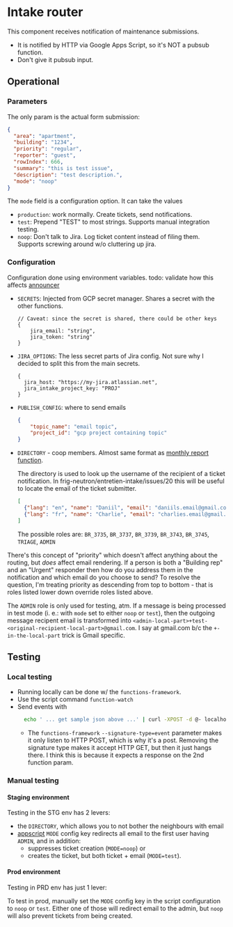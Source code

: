 # Intake router

This component receives notification of maintenance submissions.

- It is notified by HTTP via Google Apps Script, so it's NOT a pubsub function.
- Don't give it pubsub input.

## Operational

### Parameters

The only param is the actual form submission:

```json
{
  "area": "apartment",
  "building": "1234",
  "priority": "regular",
  "reporter": "guest",
  "rowIndex": 666,
  "summary": "this is test issue",
  "description": "test description.",
  "mode": "noop"
}
```

The `mode` field is a configuration option. It can take the values

- `production`: work normally. Create tickets, send notifications.
- `test`: Prepend "TEST" to most strings. Supports manual integration testing.
- `noop`: Don't talk to Jira. Log ticket content instead of filing them.
  Supports screwing around w/o cluttering up jira.

### Configuration

Configuration done using environment variables.
todo: validate how this affects [announcer][announcer]

* `SECRETS`: Injected from GCP secret manager. Shares a secret with the other functions.
  ```json5
  // Caveat: since the secret is shared, there could be other keys
  {
      jira_email: "string",
      jira_token: "string"
  }
  ```

* `JIRA_OPTIONS`: The less secret parts of Jira config. Not sure why I decided to split this
  from the main secrets.
  ```json5
  {
    jira_host: "https://my-jira.atlassian.net",
    jira_intake_project_key: "PROJ" 
  }
  ```

* `PUBLISH_CONFIG`: where to send emails
  ```json
  {
      "topic_name": "email topic",
      "project_id": "gcp project containing topic"
  }
  ```

* `DIRECTORY` - coop members. Almost same format as [monthly report function][announcer].

  The directory is used to look up the username of the recipient of a ticket notification.
  In frig-neutron/entretien-intake/issues/20 this will be useful to locate the email of the ticket
  submitter.

  ```json 
  [
    {"lang": "en", "name": "Daniil", "email": "daniils.email@gmail.com", "roles": []},
    {"lang": "fr", "name": "Charlie", "email": "charlies.email@gmail.com", "roles": []}
  ]
  ```

  The possible roles are: `BR_3735`, `BR_3737`, `BR_3739`, `BR_3743`, `BR_3745`, `TRIAGE`, `ADMIN`

There's this concept of "priority" which doesn't affect anything about the routing, but _does_
affect email rendering. If a person is both a "Building rep" and an "Urgent" responder then how do
you address them in the notification and which email do you choose to send? To resolve the
question, I'm treating priority as descending from top to bottom - that is roles listed lower
down override roles listed above.

The `ADMIN` role is only used for testing, atm. If a message is being processed in test mode (i.
e.: with `mode` set to either `noop` or `test`), then the outgoing message recipent email is 
transformed into `<admin-local-part>+test-<original-recipient-local-part>@gmail.com`. I say at 
gmail.com b/c the `+-in-the-local-part` trick is Gmail specific. 

## Testing

### Local testing

- Running locally can be done w/ the `functions-framework`.
- Use the script command `function-watch`
- Send events with 
  ```bash
    echo ' ... get sample json above ...' | curl -XPOST -d @- localhost:8080
  ```
    - The `functions-framework` `--signature-type=event` parameter makes it only listen to HTTP
      POST, which is why it's a post. Removing the signature type makes it accept HTTP GET, but then
      it just hangs there. I think this is because it expects a response on the 2nd function param.

### Manual testing

#### Staging environment
Testing in the STG env has 2 levers:

- the `DIRECTORY`, which allows you to not bother the neighbours with email
- [appscript][appscript] `MODE` config key redirects all email to the first user having `ADMIN`, 
  and in addition: 
  - suppresses ticket creation (`MODE=noop`) or 
  - creates the ticket, but both ticket + email (`MODE=test`).

#### Prod environment
Testing in PRD env has just 1 lever: 

To test in prod, manually set the `MODE` config key in the script configuration  to `noop` or 
`test`. Either one of those will redirect email to the admin, but `noop` will also prevent 
tickets from being created.


[announcer]: ../announcer

[appscript]: ../intake_form
